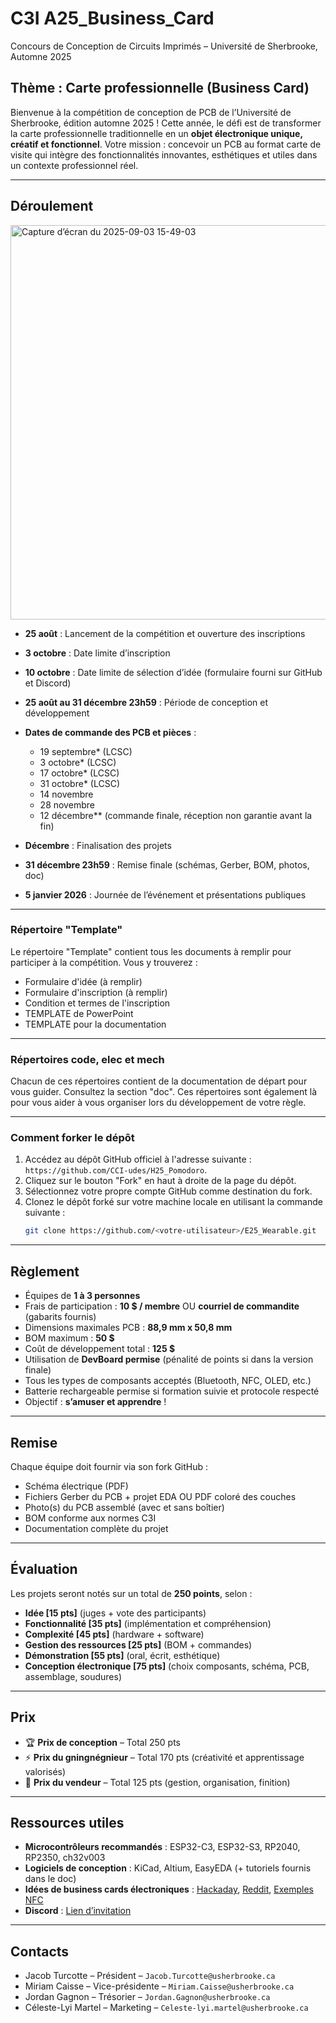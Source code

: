 # C3I A25\_Business\_Card

Concours de Conception de Circuits Imprimés – Université de Sherbrooke, Automne 2025

## Thème : Carte professionnelle (Business Card)

Bienvenue à la compétition de conception de PCB de l’Université de Sherbrooke, édition automne 2025 !
Cette année, le défi est de transformer la carte professionnelle traditionnelle en un **objet électronique unique, créatif et fonctionnel**.
Votre mission : concevoir un PCB au format carte de visite qui intègre des fonctionnalités innovantes, esthétiques et utiles dans un contexte professionnel réel.

---

## Déroulement

<img width="1642" height="631" alt="Capture d’écran du 2025-09-03 15-49-03" src="https://github.com/user-attachments/assets/12521976-ed44-4f69-b275-b95bb3e103db" />

* **25 août** : Lancement de la compétition et ouverture des inscriptions
* **3 octobre** : Date limite d’inscription
* **10 octobre** : Date limite de sélection d’idée (formulaire fourni sur GitHub et Discord)
* **25 août au 31 décembre 23h59** : Période de conception et développement
* **Dates de commande des PCB et pièces** :

  * 19 septembre\* (LCSC)
  * 3 octobre\* (LCSC)
  * 17 octobre\* (LCSC)
  * 31 octobre\* (LCSC)
  * 14 novembre
  * 28 novembre
  * 12 décembre\*\* (commande finale, réception non garantie avant la fin)
* **Décembre** : Finalisation des projets
* **31 décembre 23h59** : Remise finale (schémas, Gerber, BOM, photos, doc)
* **5 janvier 2026** : Journée de l’événement et présentations publiques

---

### Répertoire "Template"  
Le répertoire "Template" contient tous les documents à remplir pour participer à la compétition. Vous y trouverez :  
- Formulaire d'idée (à remplir)
- Formulaire d'inscription (à remplir)
- Condition et termes de l'inscription
- TEMPLATE de PowerPoint
- TEMPLATE pour la documentation

---

### Répertoires code, elec et mech  
Chacun de ces répertoires contient de la documentation de départ pour vous guider. Consultez la section "doc". Ces répertoires sont également là pour vous aider à vous organiser lors du développement de votre règle.

---

### Comment forker le dépôt

1. Accédez au dépôt GitHub officiel à l'adresse suivante : `https://github.com/CCI-udes/H25_Pomodoro`.
2. Cliquez sur le bouton "Fork" en haut à droite de la page du dépôt.
3. Sélectionnez votre propre compte GitHub comme destination du fork.
4. Clonez le dépôt forké sur votre machine locale en utilisant la commande suivante :
   ```bash
   git clone https://github.com/<votre-utilisateur>/E25_Wearable.git
   ```

---

## Règlement

* Équipes de **1 à 3 personnes**
* Frais de participation : **10 \$ / membre** OU **courriel de commandite** (gabarits fournis)
* Dimensions maximales PCB : **88,9 mm x 50,8 mm**
* BOM maximum : **50 \$**
* Coût de développement total : **125 \$**
* Utilisation de **DevBoard permise** (pénalité de points si dans la version finale)
* Tous les types de composants acceptés (Bluetooth, NFC, OLED, etc.)
* Batterie rechargeable permise si formation suivie et protocole respecté
* Objectif : **s’amuser et apprendre** !

---

## Remise

Chaque équipe doit fournir via son fork GitHub :

* Schéma électrique (PDF)
* Fichiers Gerber du PCB + projet EDA OU PDF coloré des couches
* Photo(s) du PCB assemblé (avec et sans boîtier)
* BOM conforme aux normes C3I
* Documentation complète du projet

---

## Évaluation

Les projets seront notés sur un total de **250 points**, selon :

* **Idée \[15 pts]** (juges + vote des participants)
* **Fonctionnalité \[35 pts]** (implémentation et compréhension)
* **Complexité \[45 pts]** (hardware + software)
* **Gestion des ressources \[25 pts]** (BOM + commandes)
* **Démonstration \[55 pts]** (oral, écrit, esthétique)
* **Conception électronique \[75 pts]** (choix composants, schéma, PCB, assemblage, soudures)

---

## Prix

* 🏆 **Prix de conception** – Total 250 pts
* ⚡ **Prix du gningnégnieur** – Total 170 pts (créativité et apprentissage valorisés)
* 💼 **Prix du vendeur** – Total 125 pts (gestion, organisation, finition)

---

## Ressources utiles

* **Microcontrôleurs recommandés** : ESP32-C3, ESP32-S3, RP2040, RP2350, ch32v003
* **Logiciels de conception** : KiCad, Altium, EasyEDA (+ tutoriels fournis dans le doc)
* **Idées de business cards électroniques** : [Hackaday](https://hackaday.com/tag/pcb-business-card/), [Reddit](https://www.reddit.com/r/PCB/comments/14jk8cz/pcb_business_card_ideas/), [Exemples NFC](https://www.instructables.com/PCB-Business-Card-With-NFC/)
* **Discord** : [Lien d’invitation](https://discord.gg/xeSqf3N3Hw)

---

## Contacts

* Jacob Turcotte – Président – `Jacob.Turcotte@usherbrooke.ca`
* Miriam Caisse – Vice-présidente – `Miriam.Caisse@usherbrooke.ca`
* Jordan Gagnon – Trésorier – `Jordan.Gagnon@usherbrooke.ca`
* Céleste-Lyi Martel – Marketing – `Celeste-lyi.martel@usherbrooke.ca`



